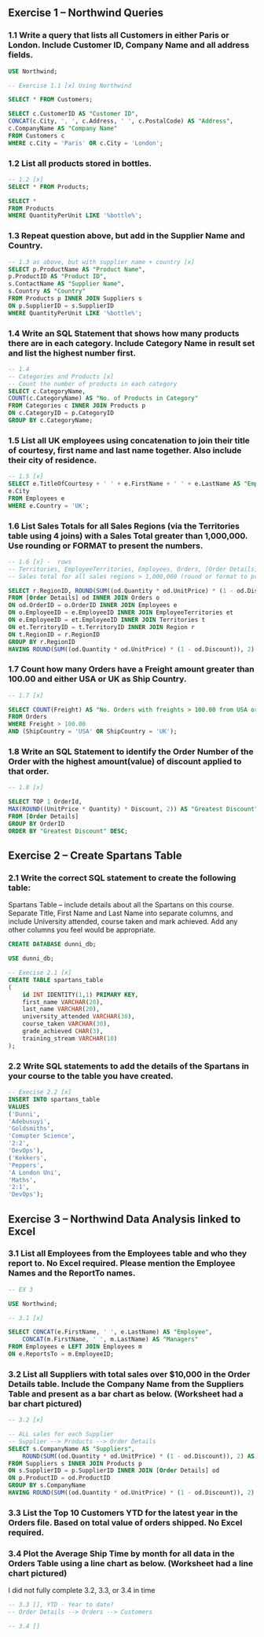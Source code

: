 ## Exercise 1 – Northwind Queries

### 1.1 Write a query that lists all Customers in either Paris or London. Include Customer ID, Company Name and all address fields.

```SQL
USE Northwind;

-- Exercise 1.1 [x] Using Northwind

SELECT * FROM Customers;

SELECT c.CustomerID AS "Customer ID",
CONCAT(c.City, ', ', c.Address, ' ', c.PostalCode) AS "Address",
c.CompanyName AS "Company Name"
FROM Customers c
WHERE c.City = 'Paris' OR c.City = 'London';
``` 

### 1.2 List all products stored in bottles.

``` SQL
-- 1.2 [x]
SELECT * FROM Products;

SELECT * 
FROM Products
WHERE QuantityPerUnit LIKE '%bottle%';
```

### 1.3 Repeat question above, but add in the Supplier Name and Country.

``` SQL
-- 1.3 as above, but with supplier name + country [x]
SELECT p.ProductName AS "Product Name",
p.ProductID AS "Product ID",
s.ContactName AS "Supplier Name",
s.Country AS "Country" 
FROM Products p INNER JOIN Suppliers s
ON p.SupplierID = s.SupplierID
WHERE QuantityPerUnit LIKE '%bottle%';
```

### 1.4 Write an SQL Statement that shows how many products there are in each category. Include Category Name in result set and list the highest number first.

``` SQL
-- 1.4
-- Categories and Products [x]
-- Count the number of products in each category
SELECT c.CategoryName,
COUNT(c.CategoryName) AS "No. of Products in Category"
FROM Categories c INNER JOIN Products p
ON c.CategoryID = p.CategoryID
GROUP BY c.CategoryName;
```

### 1.5 List all UK employees using concatenation to join their title of courtesy, first name and last name together. Also include their city of residence.

``` SQL
-- 1.5 [x]
SELECT e.TitleOfCourtesy + ' ' + e.FirstName + ' ' + e.LastName AS "Employee Name",
e.City
FROM Employees e
WHERE e.Country = 'UK';
```

### 1.6 List Sales Totals for all Sales Regions (via the Territories table using 4 joins) with a Sales Total greater than 1,000,000. Use rounding or FORMAT to present the numbers.

``` SQL
-- 1.6 [x] -  rows
-- Territories, EmployeeTerritories, Employees, Orders, [Order Details]
-- Sales total for all sales regions > 1,000,000 (round or format to present numbers)

SELECT r.RegionID, ROUND(SUM((od.Quantity * od.UnitPrice) * (1 - od.Discount)), 2) AS "Total Price"
FROM [Order Details] od INNER JOIN Orders o
ON od.OrderID = o.OrderID INNER JOIN Employees e
ON o.EmployeeID = e.EmployeeID INNER JOIN EmployeeTerritories et
ON e.EmployeeID = et.EmployeeID INNER JOIN Territories t
ON et.TerritoryID = t.TerritoryID INNER JOIN Region r
ON t.RegionID = r.RegionID
GROUP BY r.RegionID
HAVING ROUND(SUM((od.Quantity * od.UnitPrice) * (1 - od.Discount)), 2) > 1000000;
```


### 1.7 Count how many Orders have a Freight amount greater than 100.00 and either USA or UK as Ship Country.

``` SQL
-- 1.7 [x]

SELECT COUNT(Freight) AS "No. Orders with freights > 100.00 from USA or UK"
FROM Orders
WHERE Freight > 100.00
AND (ShipCountry = 'USA' OR ShipCountry = 'UK');
```

### 1.8 Write an SQL Statement to identify the Order Number of the Order with the highest amount(value) of discount applied to that order.

``` SQL
-- 1.8 [x]

SELECT TOP 1 OrderId,
MAX(ROUND((UnitPrice * Quantity) * Discount, 2)) AS "Greatest Discount"
FROM [Order Details]
GROUP BY OrderID
ORDER BY "Greatest Discount" DESC;
```

## Exercise 2 – Create Spartans Table

### 2.1 Write the correct SQL statement to create the following table:  
Spartans Table – include details about all the Spartans on this course. Separate Title, First Name and Last Name into separate columns, and include University attended, course taken and mark achieved. Add any other columns you feel would be appropriate. 

``` SQL
CREATE DATABASE dunni_db;

USE dunni_db;

-- Execise 2.1 [x]
CREATE TABLE spartans_table
(
    id INT IDENTITY(1,1) PRIMARY KEY,
    first_name VARCHAR(20),
    last_name VARCHAR(20),
    university_attended VARCHAR(30),
    course_taken VARCHAR(30),
    grade_achieved CHAR(3),
    training_stream VARCHAR(10)
);
```

### 2.2 Write SQL statements to add the details of the Spartans in your course to the table you have created.

``` SQL
-- Execise 2.2 [x]
INSERT INTO spartans_table
VALUES
('Dunni',
'Adebusuyi',
'Goldsmiths',
'Comupter Science',
'2:2',
'DevOps'),
('Kekkers',
'Peppers',
'A London Uni',
'Maths',
'2:1',
'DevOps');
```



## Exercise 3 – Northwind Data Analysis linked to Excel

### 3.1 List all Employees from the Employees table and who they report to. No Excel required. Please mention the Employee Names and the ReportTo names. 

``` SQL
-- EX 3

USE Northwind;

-- 3.1 [x]

SELECT CONCAT(e.FirstName, ' ', e.LastName) AS "Employee",
    CONCAT(m.FirstName, ' ', m.LastName) AS "Managers"
FROM Employees e LEFT JOIN Employees m
ON e.ReportsTo = m.EmployeeID;
```

### 3.2 List all Suppliers with total sales over $10,000 in the Order Details table. Include the Company Name from the Suppliers Table and present as a bar chart as below. (Worksheet had a bar chart pictured)

``` SQL
-- 3.2 [x]

-- ALL sales for each Supplier
-- Supplier --> Products --> Order Details
SELECT s.CompanyName AS "Suppliers",
    ROUND(SUM((od.Quantity * od.UnitPrice) * (1 - od.Discount)), 2) AS "Total Sales"
FROM Suppliers s INNER JOIN Products p
ON s.SupplierID = p.SupplierID INNER JOIN [Order Details] od
ON p.ProductID = od.ProductID
GROUP BY s.CompanyName
HAVING ROUND(SUM((od.Quantity * od.UnitPrice) * (1 - od.Discount)), 2) > 10000;
```

### 3.3 List the Top 10 Customers YTD for the latest year in the Orders file. Based on total value of orders shipped. No Excel required.

### 3.4 Plot the Average Ship Time by month for all data in the Orders Table using a line chart as below. (Worksheet had a line chart pictured)

I did not fully complete 3.2, 3.3, or 3.4 in time

``` SQL
-- 3.3 [], YTD - Year to date?
-- Order Details --> Orders --> Customers

-- 3.4 []
```
